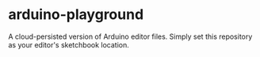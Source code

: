 # arduino-playground

A cloud-persisted version of Arduino editor files. Simply set this repository as your editor's sketchbook location.
